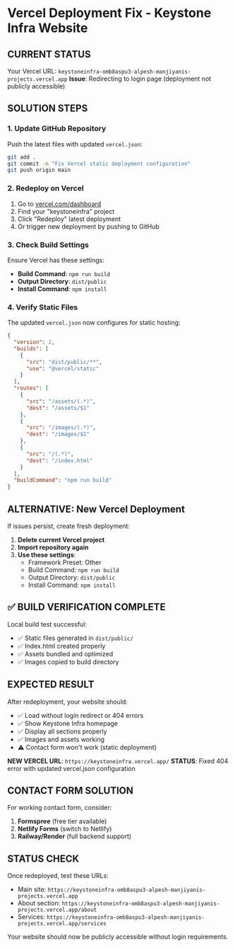 # Vercel Deployment Fix - Keystone Infra Website

## CURRENT STATUS
Your Vercel URL: `keystoneinfra-omb8aspu3-alpesh-manjiyanis-projects.vercel.app`
**Issue**: Redirecting to login page (deployment not publicly accessible)

## SOLUTION STEPS

### 1. Update GitHub Repository
Push the latest files with updated `vercel.json`:
```bash
git add .
git commit -m "Fix Vercel static deployment configuration"
git push origin main
```

### 2. Redeploy on Vercel
1. Go to [vercel.com/dashboard](https://vercel.com/dashboard)
2. Find your "keystoneinfra" project
3. Click "Redeploy" latest deployment
4. Or trigger new deployment by pushing to GitHub

### 3. Check Build Settings
Ensure Vercel has these settings:
- **Build Command**: `npm run build`
- **Output Directory**: `dist/public`
- **Install Command**: `npm install`

### 4. Verify Static Files
The updated `vercel.json` now configures for static hosting:
```json
{
  "version": 2,
  "builds": [
    {
      "src": "dist/public/**",
      "use": "@vercel/static"
    }
  ],
  "routes": [
    {
      "src": "/assets/(.*)",
      "dest": "/assets/$1"
    },
    {
      "src": "/images/(.*)", 
      "dest": "/images/$1"
    },
    {
      "src": "/(.*)",
      "dest": "/index.html"
    }
  ],
  "buildCommand": "npm run build"
}
```

## ALTERNATIVE: New Vercel Deployment

If issues persist, create fresh deployment:

1. **Delete current Vercel project**
2. **Import repository again**
3. **Use these settings**:
   - Framework Preset: Other
   - Build Command: `npm run build`
   - Output Directory: `dist/public`
   - Install Command: `npm install`

## ✅ BUILD VERIFICATION COMPLETE
Local build test successful:
- ✅ Static files generated in `dist/public/`
- ✅ Index.html created properly  
- ✅ Assets bundled and optimized
- ✅ Images copied to build directory

## EXPECTED RESULT
After redeployment, your website should:
- ✅ Load without login redirect or 404 errors
- ✅ Show Keystone Infra homepage
- ✅ Display all sections properly
- ✅ Images and assets working
- ⚠️ Contact form won't work (static deployment)

**NEW VERCEL URL**: `https://keystoneinfra.vercel.app/`
**STATUS**: Fixed 404 error with updated vercel.json configuration

## CONTACT FORM SOLUTION
For working contact form, consider:
1. **Formspree** (free tier available)
2. **Netlify Forms** (switch to Netlify)
3. **Railway/Render** (full backend support)

## STATUS CHECK
Once redeployed, test these URLs:
- Main site: `https://keystoneinfra-omb8aspu3-alpesh-manjiyanis-projects.vercel.app`
- About section: `https://keystoneinfra-omb8aspu3-alpesh-manjiyanis-projects.vercel.app/about`
- Services: `https://keystoneinfra-omb8aspu3-alpesh-manjiyanis-projects.vercel.app/services`

Your website should now be publicly accessible without login requirements.
